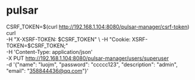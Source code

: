 
# pulsar

CSRF_TOKEN=$(curl http://192.168.1.104:8080/pulsar-manager/csrf-token)
curl \
    -H "X-XSRF-TOKEN: $CSRF_TOKEN" \
    -H "Cookie: XSRF-TOKEN=$CSRF_TOKEN;" \
    -H 'Content-Type: application/json' \
    -X PUT http://192.168.1.104:8080/pulsar-manager/users/superuser \
    -d '{"name": "luojm", "password": "ccccc123", "description": "admin", "email": "358844436@qq.com"}'